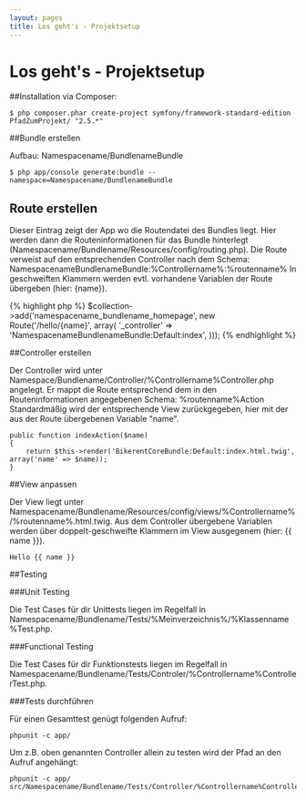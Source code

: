 ```yaml
---
layout: pages
title: Los geht's - Projektsetup
---
```


# Los geht's - Projektsetup

##Installation via Composer:

```
$ php composer.phar create-project symfony/framework-standard-edition PfadZumProjekt/ "2.5.*"
```

##Bundle erstellen

Aufbau: Namespacename/BundlenameBundle

```
$ php app/console generate:bundle --namespace=Namespacename/BundlenameBundle
```

## Route erstellen

Dieser Eintrag zeigt der App wo die Routendatei des Bundles liegt.
Hier werden dann die Routeninformationen für das Bundle hinterlegt (Namespacename/Bundlename/Resources/config/routing.php).
Die Route verweist auf den entsprechenden Controller nach dem Schema: NamespacenameBundlenameBundle:%Controllername%:%routenname%
In geschweiften Klammern werden evtl. vorhandene Variablen der Route übergeben (hier: {name}).

{% highlight php %}
$collection->add('namespacename_bundlename_homepage', new Route('/hello/{name}', array(
    '_controller' => 'NamespacenameBundlenameBundle:Default:index',
)));
{% endhighlight %}

##Controller erstellen

Der Controller wird unter Namespace/Bundlename/Controller/%Controllername%Controller.php angelegt.
Er mappt die Route entsprechend dem in den Routeninformationen angegebenen Schema: %routenname%Action
Standardmäßig wird der entsprechende View zurückgegeben, hier mit der aus der Route übergebenen Variable "name".

```
public function indexAction($name)
{
    return $this->render('BikerentCoreBundle:Default:index.html.twig', array('name' => $name));
}
```

##View anpassen

Der View liegt unter Namespacename/Bundlename/Resources/config/views/%Controllername%/%routenname%.html.twig.
Aus dem Controller übergebene Variablen werden über doppelt-geschweifte Klammern im View ausgegenem (hier: {{ name }}).

```
Hello {{ name }}
```

##Testing

###Unit Testing

Die Test Cases für dir Unittests liegen im Regelfall in Namespacename/Bundlename/Tests/%Meinverzeichnis%/%Klassenname%Test.php.

###Functional Testing

Die Test Cases für dir Funktionstests liegen im Regelfall in Namespacename/Bundlename/Tests/Controler/%Controllername%ControllerTest.php.

###Tests durchführen

Für einen Gesamttest genügt folgenden Aufruf:

```
phpunit -c app/
```

Um z.B. oben genannten Controller allein zu testen wird der Pfad an den Aufruf angehängt:

```
phpunit -c app/ src/Namespacename/Bundlename/Tests/Controller/%Controllername%ControllerTest.php.
```